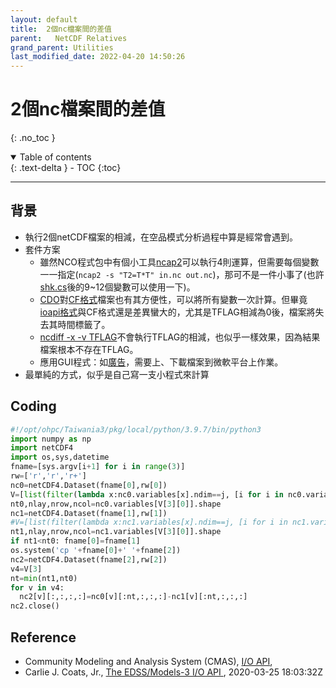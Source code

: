 ```yaml
---
layout: default
title:  2個nc檔案間的差值
parent:   NetCDF Relatives
grand_parent: Utilities
last_modified_date: 2022-04-20 14:50:26
---
```

# 2個nc檔案間的差值
{: .no_toc }

<details open markdown="block">
  <summary>
    Table of contents
  </summary>
  {: .text-delta }
- TOC
{:toc}
</details>

---
## 背景
- 執行2個netCDF檔案的相減，在空品模式分析過程中算是經常會遇到。
- 套件方案
  - 雖然NCO程式包中有個小工具[ncap2](https://linux.die.net/man/1/ncap2)可以執行4則運算，但需要每個變數一一指定(`ncap2 -s "T2=T*T" in.nc out.nc`)，那可不是一件小事了(也許[shk.cs](https://sinotec2.github.io/Focus-on-Air-Quality/GridModels/POST/do_shk/#shkcs)後的9\~12個變數可以使用一下)。
  - [CDO](https://code.mpimet.mpg.de/projects/cdo/embedded/cdo.pdf#subsection.2.7.4)對[CF格式](https://cfconventions.org/Data/cf-conventions/cf-conventions-1.9/cf-conventions.html)檔案也有其方便性，可以將所有變數一次計算。但畢竟[ioapi格式](https://www.cmascenter.org/ioapi/)與CF格式還是差異蠻大的，尤其是TFLAG相減為0後，檔案將失去其時間標籤了。
  - [ncdiff -x -v TFLAG](https://linux.die.net/man/1/ncdiff)不會執行TFLAG的相減，也似乎一樣效果，因為結果檔案根本不存在TFLAG。
  - 應用GUI程式：如[廣告](https://www.originlab.com/index.aspx?pid=4373&gclid=Cj0KCQjwmPSSBhCNARIsAH3cYgZf0EGPvjoWChpxjOl8IjgZAbtw82MO4GK0-19YPFQjB5U_Iv9x4awaAk21EALw_wcB)，需要上、下載檔案到微軟平台上作業。  
- 最單純的方式，似乎是自己寫一支小程式來計算

## Coding

```python
#!/opt/ohpc/Taiwania3/pkg/local/python/3.9.7/bin/python3
import numpy as np
import netCDF4
import os,sys,datetime
fname=[sys.argv[i+1] for i in range(3)]
rw=['r','r','r+']
nc0=netCDF4.Dataset(fname[0],rw[0])
V=[list(filter(lambda x:nc0.variables[x].ndim==j, [i for i in nc0.variables])) for j in [1,2,3,4]]
nt0,nlay,nrow,ncol=nc0.variables[V[3][0]].shape
nc1=netCDF4.Dataset(fname[1],rw[1])
#V=[list(filter(lambda x:nc1.variables[x].ndim==j, [i for i in nc1.variables])) for j in [1,2,3,4]]
nt1,nlay,nrow,ncol=nc1.variables[V[3][0]].shape
if nt1<nt0: fname[0]=fname[1]
os.system('cp '+fname[0]+' '+fname[2])
nc2=netCDF4.Dataset(fname[2],rw[2])
v4=V[3]
nt=min(nt1,nt0)
for v in v4:
  nc2[v][:,:,:,:]=nc0[v][:nt,:,:,:]-nc1[v][:nt,:,:,:]
nc2.close()
```
## Reference
- Community Modeling and Analysis System (CMAS), [I/O API](https://www.cmascenter.org/ioapi/), 
- Carlie J. Coats, Jr.,  [The EDSS/Models-3 I/O API ](https://www.cmascenter.org/ioapi/documentation/all_versions/html/index.html), 2020-03-25 18:03:32Z 